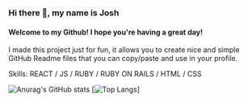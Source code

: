 ### Hi there 👋, my name is Josh
#### Welcome to my Github! I hope you're having a great day!

I made this project just for fun, it allows you to create nice and simple GitHub Readme files that you can copy/paste and use in your profile.

Skills: REACT / JS / RUBY / RUBY ON RAILS / HTML / CSS


![Anurag's GitHub stats](https://github-readme-stats.vercel.app/api?username=joshtkim&show_icons=true&theme=dark) [![Top Langs](https://github-readme-stats.vercel.app/api/top-langs/?username=joshtkim&layout=compact&show_icons=true&theme=dark)]
